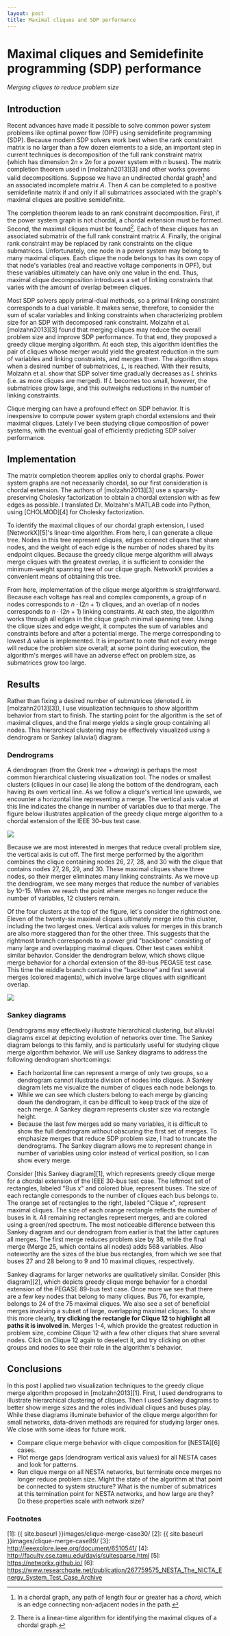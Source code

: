 ```yaml
---
layout: post
title: Maximal cliques and SDP performance
---
```


# Maximal cliques and Semidefinite programming (SDP) performance
_Merging cliques to reduce problem size_

## Introduction
Recent advances have made it possible to solve common power system problems like optimal power flow (OPF) using semidefinite programming (SDP). Because modern SDP solvers work best when the rank constraint matrix is no larger than a few dozen elements to a side, an important step in current techniques is decomposition of the full rank constraint matrix (which has dimension $2n\times 2n$ for a power system with $n$ buses). The matrix completion theorem used in [molzahn2013][3] and other works governs valid decompositions. Suppose we have an undirected chordal graph[^1] and an associated incomplete matrix $A$. Then $A$ can be completed to a positive semidefinite matrix if and only if all submatrices associated with the graph's maximal cliques are positive semidefinite.

The completion theorem leads to an rank constraint decomposition. First, if the power system graph is not chordal, a chordal extension must be formed. Second, the maximal cliques must be found[^2]. Each of these cliques has an associated submatrix of the full rank constraint matrix $A$. Finally, the original rank constraint may be replaced by rank constraints on the clique submatrices. Unfortunately, one node in a power system may belong to many maximal cliques. Each clique the node belongs to has its own copy of that node's variables (real and reactive voltage components in OPF), but these variables ultimately can have only one value in the end. Thus, maximal clique decomposition introduces a set of linking constraints that varies with the amount of overlap between cliques.

Most SDP solvers apply primal-dual methods, so a primal linking constraint corresponds to a dual variable. It makes sense, therefore, to consider the sum of scalar variables and linking constraints when characterizing problem size for an SDP with decomposed rank constraint. Molzahn et al. [molzahn2013][3] found that merging cliques may reduce the overall problem size and improve SDP performance. To that end, they proposed a greedy clique merging algorithm. At each step, this algorithm identifies the pair of cliques whose merger would yield the greatest reduction in the sum of variables and linking constraints, and merges them. The algorithm stops when a desired number of submatrices, $L$, is reached. With their results, Molzahn et al. show that SDP solver time gradually decreases as $L$ shrinks (i.e. as more cliques are merged). If $L$ becomes too small, however, the submatrices grow large, and this outweighs reductions in the number of linking constraints.

Clique merging can have a profound effect on SDP behavior. It is inexpensive to compute power system graph chordal extensions and their maximal cliques. Lately I've been studying clique composition of power systems, with the eventual goal of efficiently predicting SDP solver performance.

## Implementation
The matrix completion theorem applies only to chordal graphs. Power system graphs are not necessarily chordal, so our first consideration is chordal extension. The authors of [molzahn2013][3] use a sparsity-preserving Cholesky factorization to obtain a chordal extension with as few edges as possible. I translated Dr. Molzahn's MATLAB code into Python, using [CHOLMOD][4] for Cholesky factorization.

To identify the maximal cliques of our chordal graph extension, I used [NetworkX][5]'s linear-time algorithm. From here, I can generate a clique tree. Nodes in this tree represent cliques, edges connect cliques that share nodes, and the weight of each edge is the number of nodes shared by its endpoint cliques. Because the greedy clique merge algorithm will always merge cliques with the greatest overlap, it is sufficient to consider the minimum-weight spanning tree of our clique graph. NetworkX provides a convenient means of obtaining this tree.

From here, implementation of the clique merge algorithm is straightforward. Because each voltage has real and complex components, a group of $n$ nodes corresponds to $n\cdot(2n+1)$ cliques, and an overlap of $n$ nodes corresponds to $n\cdot(2n+1)$ linking constraints. At each step, the algorithm works through all edges in the clique graph minimal spanning tree. Using the clique sizes and edge weight, it computes the sum of variables and constraints before and after a potential merge. The merge corresponding to lowest $\Delta$ value is implemented. It is important to note that not every merge will reduce the problem size overall; at some point during execution, the algorithm's merges will have an adverse effect on problem size, as submatrices grow too large.

## Results
Rather than fixing a desired number of submatrices (denoted $L$ in [molzahn2013][3]), I use visualization techniques to show algorithm behavior from start to finish. The starting point for the algorithm is the set of maximal cliques, and the final merge yields a single group containing all nodes. This hierarchical clustering may be effectively visualized using a dendrogram or Sankey (alluvial) diagram.

### Dendrograms
A dendrogram (from the Greek *tree* + *drawing*) is perhaps the most common hierarchical clustering visualization tool. The nodes or smallest clusters (cliques in our case) lie along the bottom of the dendrogram, each having its own vertical line. As we follow a clique's vertical line upwards, we encounter a horizontal line representing a merge. The vertical axis value at this line indicates the change in number of variables due to that merge. The figure below illustrates application of the greedy clique merge algorithm to a chordal extension of the IEEE 30-bus test case.

<img src="{{ site.baseurl }}images/dendrogram-case30.svg">

Because we are most interested in merges that reduce overall problem size, the vertical axis is cut off. The first merge performed by the algorithm combines the clique containing nodes 26, 27, 28, and 30 with the clique that contains nodes 27, 28, 29, and 30. These maximal cliques share three nodes, so their merger eliminates many linking constraints. As we move up the dendrogram, we see many merges that reduce the number of variables by 10-15. When we reach the point where merges no longer reduce the number of variables, 12 clusters remain.

Of the four clusters at the top of the figure, let's consider the rightmost one. Eleven of the twenty-six maximal cliques ultimately merge into this cluster, including the two largest ones. Vertical axis values for merges in this branch are also more staggered than for the other three. This suggests that the rightmost branch corresponds to a power grid "backbone" consisting of many large and overlapping maximal cliques. Other test cases exhibit similar behavior. Consider the dendrogram below, which shows clique merge behavior for a chordal extension of the 89-bus PEGASE test case. This time the middle branch contains the "backbone" and first several merges (colored magenta), which involve large cliques with significant overlap.

<img src="{{ site.baseurl }}images/dendrogram-case89.svg">

### Sankey diagrams
Dendrograms may effectively illustrate hierarchical clustering, but alluvial diagrams excel at depicting evolution of networks over time. The Sankey diagram belongs to this family, and is particularly useful for studying clique merge algorithm behavior. We will use Sankey diagrams to address the following dendrogram shortcomings:

- Each horizontal line can represent a merge of only two groups, so a dendrogram cannot illustrate division of nodes into cliques. A Sankey diagram lets me visualize the number of cliques each node belongs to.
- While we can see which clusters belong to each merge by glancing down the dendrogram, it can be difficult to keep track of the size of each merge. A Sankey diagram represents cluster size via rectangle height.
- Because the last few merges add so many variables, it is difficult to show the full dendrogram without obscuring the first set of merges. To emphasize merges that reduce SDP problem size, I had to truncate the dendrograms. The Sankey diagram allows me to represent change in number of variables using color instead of vertical position, so I can show every merge.

Consider [this Sankey diagram][1], which represents greedy clique merge for a chordal extension of the IEEE 30-bus test case. The leftmost set of rectangles, labeled "Bus x" and colored blue, represent buses. The size of each rectangle corresponds to the number of cliques each bus belongs to. The orange set of rectangles to the right, labeled "Clique x", represent maximal cliques. The size of each orange rectangle reflects the number of buses in it. All remaining rectangles represent merges, and are colored using a green/red spectrum. The most noticeable difference between this Sankey diagram and our dendrogram from earlier is that the latter captures all merges. The first merge reduces problem size by 38, while the final merge (Merge 25, which contains all nodes) adds 568 variables. Also noteworthy are the sizes of the blue bus rectangles, from which we see that buses 27 and 28 belong to 9 and 10 maximal cliques, respectively.

Sankey diagrams for larger networks are qualitatively similar. Consider [this diagram][2], which depicts greedy clique merge behavior for a chordal extension of the PEGASE 89-bus test case. Once more we see that there are a few key nodes that belong to many cliques. Bus 76, for example, belongs to 24 of the 75 maximal cliques. We also see a set of beneficial merges involving a subset of large, overlapping maximal cliques. To show this more clearly, **try clicking the rectangle for Clique 12 to highlight all paths it is involved in**. Merges 1-4, which provide the greatest reduction in problem size, combine Clique 12 with a few other cliques that share several nodes. Click on Clique 12 again to deselect it, and try clicking on other groups and nodes to see their role in the algorithm's behavior.

## Conclusions
In this post I applied two visualization techniques to the greedy clique merge algorithm proposed in [molzahn2013][1]. First, I used dendrograms to illustrate hierarchical clustering of cliques. Then I used Sankey diagrams to better show merge sizes and the roles individual cliques and buses play. While these diagrams illuminate behavior of the clique merge algorithm for small networks, data-driven methods are required for studying larger ones. We close with some ideas for future work.

- Compare clique merge behavior with clique composition for [NESTA][6] cases.
- Plot merge gaps (dendrogram vertical axis values) for all NESTA cases and look for patterns.
- Run clique merge on all NESTA networks, but terminate once merges no longer reduce problem size. Might the state of the algorithm at that point be connected to system structure? What is the number of submatrices at this termination point for NESTA networks, and how large are they? Do these properties scale with network size?

### Footnotes
[^1]: In a chordal graph, any path of length four or greater has a *chord*, which is an edge connecting non-adjacent nodes in the path.
[^2]: There is a linear-time algorithm for identifying the maximal cliques of a chordal graph.

[1]: {{ site.baseurl }}images/clique-merge-case30/
[2]: {{ site.baseurl }}images/clique-merge-case89/
[3]: http://ieeexplore.ieee.org/document/6510541/
[4]: http://faculty.cse.tamu.edu/davis/suitesparse.html
[5]: https://networkx.github.io/
[6]: https://www.researchgate.net/publication/267759575_NESTA_The_NICTA_Energy_System_Test_Case_Archive
